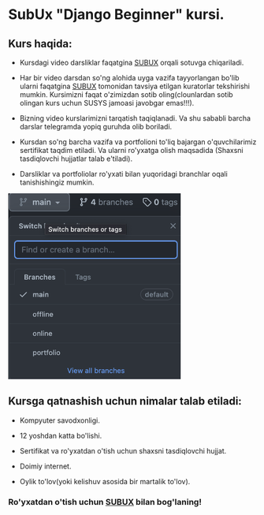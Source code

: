 # SubUx "Django Beginner" kursi.

## Kurs haqida:

* Kursdagi video darsliklar faqatgina <a href="https://t.me/subux/">SUBUX</a> orqali sotuvga chiqariladi.

* Har bir video darsdan so'ng alohida uyga vazifa tayyorlangan bo'lib ularni faqatgina <a href="https://t.me/subux/">SUBUX</a> tomonidan tavsiya etilgan kuratorlar tekshirishi mumkin. Kursimizni faqat o'zimizdan sotib oling(clounlardan sotib olingan kurs uchun SUSYS jamoasi javobgar emas!!!).

* Bizning video kurslarimizni tarqatish taqiqlanadi. Va shu sababli barcha darslar telegramda yopiq guruhda olib boriladi.

* Kursdan so'ng barcha vazifa va portfolioni to'liq bajargan o'quvchilarimiz sertifikat taqdim etiladi. Va ularni ro'yxatga olish maqsadida (Shaxsni tasdiqlovchi hujjatlar talab e'tiladi).

* Darsliklar va portfoliolar ro'yxati bilan yuqoridagi branchlar oqali tanishishingiz mumkin.

<img src="admin/branch.png" style="width: 350px;">

## Kursga qatnashish uchun nimalar talab etiladi:

* Kompyuter savodxonligi.

* 12 yoshdan katta bo'lishi.

* Sertifikat va ro'yxatdan o'tish uchun shaxsni tasdiqlovchi hujjat.

* Doimiy internet.

* Oylik to'lov(yoki kelishuv asosida bir martalik to'lov).

### Ro'yxatdan o'tish uchun <a href="https://t.me/subux/">SUBUX</a> bilan bog'laning!
